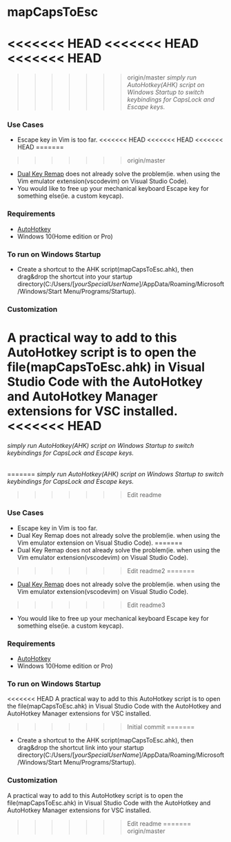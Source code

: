 # mapCapsToEsc

<<<<<<< HEAD
<<<<<<< HEAD
<<<<<<< HEAD
=======
>>>>>>> origin/master
_simply run AutoHotkey(AHK) script on Windows Startup to switch keybindings for CapsLock and Escape keys._

### Use Cases

- Escape key in Vim is too far.
<<<<<<< HEAD
<<<<<<< HEAD
<<<<<<< HEAD
=======
>>>>>>> origin/master
- [Dual Key Remap](https://github.com/ililim/dual-key-remap) does not already solve the problem(ie. when using the Vim emulator extension(vscodevim) on Visual Studio Code).
- You would like to free up your mechanical keyboard Escape key for something else(ie. a custom keycap).

### Requirements

- [AutoHotkey](https://github.com/Lexikos/AutoHotkey_L)
- Windows 10(Home edition or Pro)

### To run on Windows Startup

- Create a shortcut to the AHK script(mapCapsToEsc.ahk), then drag&drop the shortcut into your startup directory(C:/Users/[*yourSpecialUserName*]/AppData/Roaming/Microsoft/Windows/Start Menu/Programs/Startup).

### Customization

A practical way to add to this AutoHotkey script is to open the file(mapCapsToEsc.ahk) in Visual Studio Code with the AutoHotkey and AutoHotkey Manager extensions for VSC installed.
<<<<<<< HEAD
=======
###### simply run AutoHotkey(AHK) script on Windows Startup to switch keybindings for CapsLock and Escape keys.
=======
_simply run AutoHotkey(AHK) script on Windows Startup to switch keybindings for CapsLock and Escape keys._
>>>>>>> Edit readme

### Use Cases

- Escape key in Vim is too far.
- Dual Key Remap does not already solve the problem(ie. when using the Vim emulator extension on Visual Studio Code).
=======
- Dual Key Remap does not already solve the problem(ie. when using the Vim emulator extension(vscodevim) on Visual Studio Code).
>>>>>>> Edit readme2
=======
- [Dual Key Remap](https://github.com/ililim/dual-key-remap) does not already solve the problem(ie. when using the Vim emulator extension(vscodevim) on Visual Studio Code).
>>>>>>> Edit readme3
- You would like to free up your mechanical keyboard Escape key for something else(ie. a custom keycap).

### Requirements

- [AutoHotkey](https://github.com/Lexikos/AutoHotkey_L)
- Windows 10(Home edition or Pro)

### To run on Windows Startup

<<<<<<< HEAD
A practical way to add to this AutoHotkey script is to open the file(mapCapsToEsc.ahk) in Visual Studio Code with the AutoHotkey and AutoHotkey Manager extensions for VSC installed.
>>>>>>> Initial commit
=======
- Create a shortcut to the AHK script(mapCapsToEsc.ahk), then drag&drop the shortcut link into your startup directory(C:/Users/[*yourSpecialUserName*]/AppData/Roaming/Microsoft/Windows/Start Menu/Programs/Startup).

### Customization

A practical way to add to this AutoHotkey script is to open the file(mapCapsToEsc.ahk) in Visual Studio Code with the AutoHotkey and AutoHotkey Manager extensions for VSC installed.
>>>>>>> Edit readme
=======
>>>>>>> origin/master
